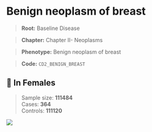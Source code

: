 # Benign neoplasm of breast

> **Root:** Baseline Disease  

> **Chapter:** Chapter II- Neoplasms  

> **Phenotype:** Benign neoplasm of breast  

> **Code:** `CD2_BENIGN_BREAST`

## 👩 In Females  
> Sample size: **111484**  
> Cases: **364**  
> Controls: **111120**
<img src="/Disease/Figures/ALL/Incidence/CD2_BENIGN_BREAST.png"/>
<CsvTable src="/Disease/Data/ALL/Incidence/COX_CD2_BENIGN_BREAST.csv" label="🔍 View full results" />
